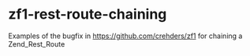 # zf1-rest-route-chaining
Examples of the bugfix in https://github.com/crehders/zf1 for chaining a Zend_Rest_Route
